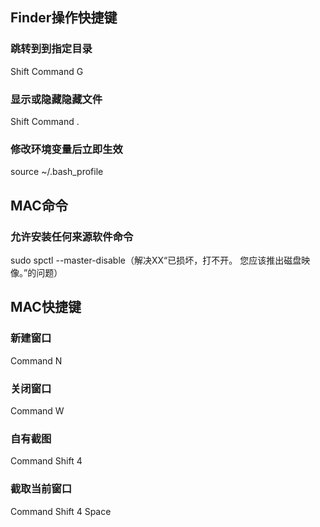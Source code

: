 ## Finder操作快捷键
### 跳转到到指定目录
Shift Command G
### 显示或隐藏隐藏文件
Shift Command .
### 修改环境变量后立即生效
source ~/.bash_profile

## MAC命令
### 允许安装任何来源软件命令
sudo spctl --master-disable（解决XX“已损坏，打不开。 您应该推出磁盘映像。”的问题）

## MAC快捷键
### 新建窗口
Command N
### 关闭窗口
Command W
### 自有截图
Command Shift 4 
### 截取当前窗口
Command Shift 4 Space
